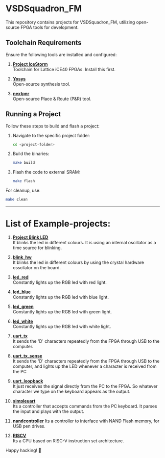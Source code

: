 # VSDSquadron_FM

This repository contains projects for VSDSquadron_FM, utilizing open-source FPGA tools for development.

## Toolchain Requirements

Ensure the following tools are installed and configured:

1. **[Project IceStorm](https://github.com/YosysHQ/icestorm)**  
   Toolchain for Lattice iCE40 FPGAs. Install this first.

2. **[Yosys](https://github.com/YosysHQ/yosys)**  
   Open-source synthesis tool.

3. **[nextpnr](https://github.com/YosysHQ/nextpnr)**  
   Open-source Place & Route (P&R) tool.

## Running a Project

Follow these steps to build and flash a project:

1. Navigate to the specific project folder:
   ```bash
   cd <project-folder>
   ```

2. Build the binaries:
   ```bash
   make build
   ```

3. Flash the code to external SRAM:
   ```bash
   make flash
   ```

For cleanup, use:
```bash
make clean
```

---

# List of Example-projects:

1. **[Project Blink LED](blink_led/)**  
    It blinks the led in different colours. It is using an internal oscillator as a time source for blinking.

2. **[blink_hw](blink_hw/)**   
   It blinks the led in different colours by using the crystal hardware osscilator on the board. 

3. **[led_red](led_red/)**  
    Constantly lights up the RGB led with red light.

4. **[led_blue](led_blue/)**  
    Constantly lights up the RGB led with blue light.

5. **[led_green](led_green/)**  
    Constantly lights up the RGB led with green light.

6. **[led_white](led_white/)**  
    Constantly lights up the RGB led with white light.

7. **[uart_tx](uart_tx/)**   
    It sends the 'D' characters repeatedly from the FPGA through USB to the computer. 

8. **[uart_tx_sense](uart_tx_sense/)**  
    It sends the 'D' characters repeatedly from the FPGA through USB to the computer, and lights up the LED whenever a character is received from the PC

9. **[uart_loopback](uart_loopback/)**  
   It just receives the signal directly from the PC to the FPGA. So whatever character we type on the keyboard appears as the output.

10. **[simpleuart](simpleuart/)**   
    Its a controller that accepts commands from the PC keyboard. It parses the input and plays with the output.

11. **[nandcontroller](nandcontroller/)**
    Its a controller to interface with NAND Flash memory, for USB pen drives.
    
12. **[RISCV](RISCV/)**   
     Its a CPU based on RISC-V instruction set architecture.

    
Happy hacking! 🚀

